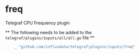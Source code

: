 # freq

Telegraf CPU Frequency plugin

** The following needs to be added to the `telegraf/plugins/inputs/all/all.go` file **
```go
	_ "github.com/influxdata/telegraf/plugins/inputs/freq"
```

